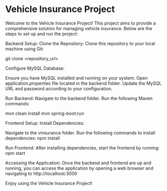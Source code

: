 # Vehicle Insurance Project

Welcome to the Vehicle Insurance Project! This project aims to provide a comprehensive solution for managing vehicle insurance. Below are the steps to set up and run the project:

Backend Setup:
Clone the Repository:
Clone this repository to your local machine using Git:

git clone <repository_url>

Configure MySQL Database:

Ensure you have MySQL installed and running on your system.
Open application.properties file located in the backend folder.
Update the MySQL URL and password according to your configuration.

Run Backend:
Navigate to the backend folder.
Run the following Maven commands:

mvn clean install
mvn spring-boot:run

Frontend Setup:
Install Dependencies:

Navigate to the vinsurance folder.
Run the following commands to install dependencies:
npm install

Run Frontend:
After installing dependencies, start the frontend by running:
npm start

Accessing the Application:
Once the backend and frontend are up and running, you can access the application by opening a web browser and navigating to http://localhost:3000

Enjoy using the Vehicle Insurance Project!
